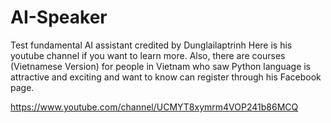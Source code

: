 # AI-Speaker
Test fundamental AI assistant credited by Dunglailaptrinh
Here is his youtube channel if you want to learn more. Also, there are courses (Vietnamese Version) for people in Vietnam who saw Python language is attractive and exciting and want to know can register through his Facebook page.

https://www.youtube.com/channel/UCMYT8xymrm4VOP241b86MCQ
